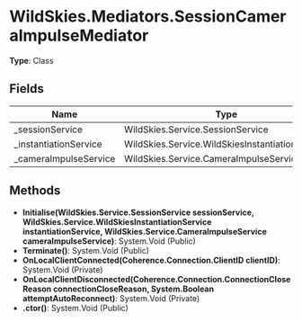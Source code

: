 ﻿# WildSkies.Mediators.SessionCameraImpulseMediator

**Type**: Class

## Fields

| Name | Type | Access |
|------|------|--------|
| _sessionService | WildSkies.Service.SessionService | Private |
| _instantiationService | WildSkies.Service.WildSkiesInstantiationService | Private |
| _cameraImpulseService | WildSkies.Service.CameraImpulseService | Private |

## Methods

- **Initialise(WildSkies.Service.SessionService sessionService, WildSkies.Service.WildSkiesInstantiationService instantiationService, WildSkies.Service.CameraImpulseService cameraImpulseService)**: System.Void (Public)
- **Terminate()**: System.Void (Public)
- **OnLocalClientConnected(Coherence.Connection.ClientID clientID)**: System.Void (Private)
- **OnLocalClientDisconnected(Coherence.Connection.ConnectionCloseReason connectionCloseReason, System.Boolean attemptAutoReconnect)**: System.Void (Private)
- **.ctor()**: System.Void (Public)

